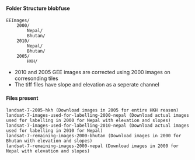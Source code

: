 #### Folder Structure blobfuse

    EEImages/
    	2000/
			Nepal/
			Bhutan/
    	2010/
    		Nepal/
    		Bhutan/
      	2005/
        	HKH/

- 2010 and 2005 GEE images are corrected using 2000 images on corresonding tiles
- The tiff files have slope and elevation as a seperate channel

#### Files present

	landsat-7-2005-hkh (Download images in 2005 for entire HKH reason)
  	landsat-7-images-used-for-labelling-2000-nepal (Download actual images used for labelling in 2000 for Nepal with elevation and slopes)
	landsat-7-images-used-for-labelling-2010-nepal (Download actual images used for labelling in 2010 for Nepal)
	landsat-7-remaining-images-2000-bhutan (Download images in 2000 for Bhutan with elevation and slopes)
	landsat-7-remaining-images-2000-nepal (Download images in 2000 for Nepal with elevation and slopes)
